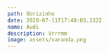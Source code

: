 ```yaml
---
path: GUrizinho
date: 2020-07-11T17:48:03.332Z
name: Audi
description: Vrrrmm
image: assets/varanda.png
---
```

